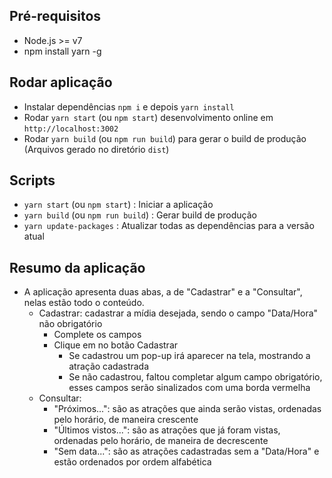 ## Pré-requisitos

 - Node.js >= v7
 - npm install yarn -g
   <!-- Instalar Yarn Global -->

## Rodar aplicação

- Instalar dependências  `npm i` e depois `yarn install`
- Rodar `yarn start` (ou `npm start`) desenvolvimento online em `http://localhost:3002`
- Rodar `yarn build` (ou `npm run build`) para gerar o build de produção (Arquivos gerado no diretório `dist`)

## Scripts

- `yarn start` (ou `npm start`) : Iniciar a aplicação
- `yarn build` (ou `npm run build`) : Gerar build de produção
- `yarn update-packages` : Atualizar todas as dependências para a versão atual


## Resumo da aplicação

- A aplicação apresenta duas abas, a de "Cadastrar" e a "Consultar", nelas estão todo o conteúdo.
  - Cadastrar: cadastrar a mídia desejada, sendo o campo "Data/Hora" não obrigatório
    - Complete os campos
    - Clique em no botão Cadastrar
      - Se cadastrou um pop-up irá aparecer na tela, mostrando a atração cadastrada
      - Se não cadastrou, faltou completar algum campo obrigatório, esses campos serão sinalizados com uma borda vermelha
  - Consultar:
    - "Próximos...": são as atrações que ainda serão vistas, ordenadas pelo horário, de maneira crescente
    - "Últimos vistos...": são as atrações que já foram vistas, ordenadas pelo horário, de maneira de   decrescente
    - "Sem data...": são as atrações cadastradas sem a "Data/Hora" e estão ordenados por ordem alfabética
